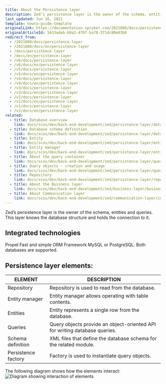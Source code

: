 ```yaml
---
title: About the Persistence layer
description: Zed’s persistence layer is the owner of the schema, entities and queries. This layer knows the database structure and holds the connection to it.
last_updated: Jun 16, 2021
template: howto-guide-template
originalLink: https://documentation.spryker.com/2021080/docs/persistence-layer
originalArticleId: 1633adeb-b9a2-4707-ba78-371dc80e03b0
redirect_from:
  - /2021080/docs/persistence-layer
  - /2021080/docs/en/persistence-layer
  - /docs/persistence-layer
  - /docs/en/persistence-layer
  - /v6/docs/persistence-layer
  - /v6/docs/en/persistence-layer
  - /v5/docs/persistence-layer
  - /v5/docs/en/persistence-layer
  - /v4/docs/persistence-layer
  - /v4/docs/en/persistence-layer
  - /v3/docs/persistence-layer
  - /v3/docs/en/persistence-layer
  - /v2/docs/persistence-layer
  - /v2/docs/en/persistence-layer
  - /v1/docs/persistence-layer
  - /v1/docs/en/persistence-layer
related: 
  - title: Database overview
    link: docs/scos/dev/back-end-development/zed/persistence-layer/database-overview.html 
  - title: Database schema definition
    link: docs/scos/dev/back-end-development/zed/persistence-layer/database-schema-definition.html
  - title: Entity
    link: docs/scos/dev/back-end-development/zed/persistence-layer/entity.html
  - title: Entity manager
    link: docs/scos/dev/back-end-development/zed/persistence-layer/entity-manager.html
  - title: About the query container
    link: docs/scos/dev/back-end-development/zed/persistence-layer/query-container/query-container.html 
  - title: Query objects - creation and usage
    link: docs/scos/dev/back-end-development/zed/persistence-layer/query-objects-creation-and-usage.html
  - title: Repository
    link: docs/scos/dev/back-end-development/zed/persistence-layer/repository.html
  - title: About the Business layer
    link: docs/scos/dev/back-end-development/zed/business-layer/business-layer.html
  - title: About Communication layer
    link: docs/scos/dev/back-end-development/zed/communication-layer/communication-layer.html
---
```


Zed’s persistence layer is the owner of the schema, entities and queries. This layer knows the database structure and holds the connection to it.

## Integrated technologies

Propel	Fast and simple ORM Framework MySQL or PostgreSQL. Both databases are supported.

## Persistence layer elements:

| ELEMENT   | DESCRIPTION |
| ----------------- | ------------------------------------------------------------ |
| Repository          | Repository is used to read from the database. |
| Entity manager | Entity manager allows operating with table contents. |
| Entities | Entity represents a single row from the database. |
|Queries| Query objects provide an object-oriented API for writing database queries. |
| Schema definition | XML files that define the database schema for the related module.|
| Persistence factory | Factory is used to instantiate query objects. |

The following diagram shows how the elements interact:
![Diagram showing interaction of elements](https://spryker.s3.eu-central-1.amazonaws.com/docs/Developer+Guide/Back-End/Zed/Persistence+Layer/persistence-layer.png)
